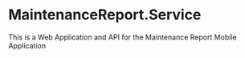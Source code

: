 # MaintenanceReport.Service

This is a Web Application and API for the Maintenance Report Mobile Application 